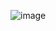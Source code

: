 ![image](https://github.com/phanikrishna819/M1_GuessMe/blob/2dade57ebe1c21d56b5fa04cf8c94b44670cc741/2_Design/Screenshot%20(260).png)
